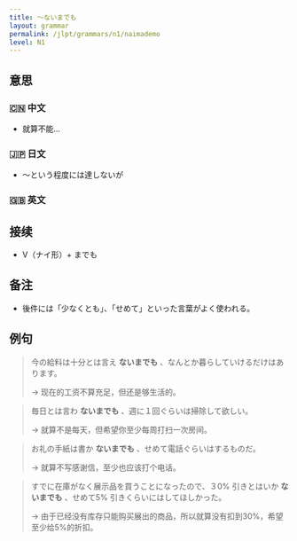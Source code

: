 ```yaml
---
title: 〜ないまでも
layout: grammar
permalink: /jlpt/grammars/n1/naimademo
level: N1
---
```


## 意思

### 🇨🇳 中文

- 就算不能...

### 🇯🇵 日文

- 〜という程度には達しないが

### 🇬🇧 英文


## 接续

- V（ナイ形）+ までも

## 备注

- 後件には「少なくとも」、「せめて」といった言葉がよく使われる。

## 例句

> 今の給料は十分とは言え **ないまでも** 、なんとか暮らしていけるだけはあります。
>
> → 现在的工资不算充足，但还是够生活的。

> 毎日とは言わ **ないまでも** 、週に１回ぐらいは掃除して欲しい。
>
> → 就算不是每天，但希望你至少每周打扫一次房间。

> お礼の手紙は書か **ないまでも** 、せめて電話ぐらいはするものだ。
>
> → 就算不写感谢信，至少也应该打个电话。

> すでに在庫がなく展示品を買うことになったので、３0% 引きとはいか **ないまでも** 、せめて5% 引きくらいにはしてほしかった。
>
> → 由于已经没有库存只能购买展出的商品，所以就算没有扣到30%，希望至少给5%的折扣。


